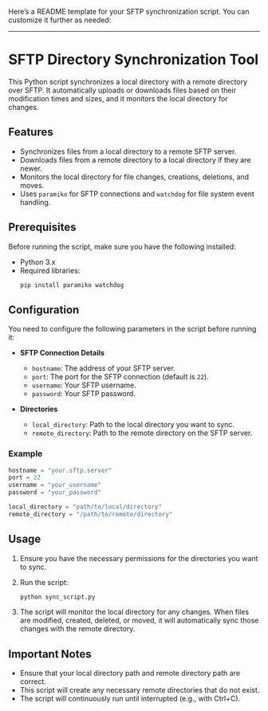 Here’s a README template for your SFTP synchronization script. You can customize it further as needed:

---

# SFTP Directory Synchronization Tool

This Python script synchronizes a local directory with a remote directory over SFTP. It automatically uploads or downloads files based on their modification times and sizes, and it monitors the local directory for changes.

## Features

- Synchronizes files from a local directory to a remote SFTP server.
- Downloads files from a remote directory to a local directory if they are newer.
- Monitors the local directory for file changes, creations, deletions, and moves.
- Uses `paramiko` for SFTP connections and `watchdog` for file system event handling.

## Prerequisites

Before running the script, make sure you have the following installed:

- Python 3.x
- Required libraries:
  ```bash
  pip install paramiko watchdog
  ```

## Configuration

You need to configure the following parameters in the script before running it:

- **SFTP Connection Details**
  - `hostname`: The address of your SFTP server.
  - `port`: The port for the SFTP connection (default is `22`).
  - `username`: Your SFTP username.
  - `password`: Your SFTP password.

- **Directories**
  - `local_directory`: Path to the local directory you want to sync.
  - `remote_directory`: Path to the remote directory on the SFTP server.

### Example

```python
hostname = "your.sftp.server"
port = 22
username = "your_username"
password = "your_password"

local_directory = "path/to/local/directory"
remote_directory = "/path/to/remote/directory"
```

## Usage

1. Ensure you have the necessary permissions for the directories you want to sync.
2. Run the script:

   ```bash
   python sync_script.py
   ```

3. The script will monitor the local directory for any changes. When files are modified, created, deleted, or moved, it will automatically sync those changes with the remote directory.

## Important Notes

- Ensure that your local directory path and remote directory path are correct.
- This script will create any necessary remote directories that do not exist.
- The script will continuously run until interrupted (e.g., with Ctrl+C).

